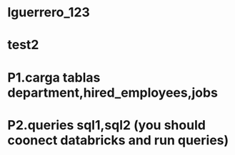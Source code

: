# lguerrero_123
# test2
# P1.carga tablas department,hired_employees,jobs 
# P2.queries sql1,sql2 (you should coonect databricks and run queries)